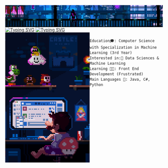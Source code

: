 <div class="body">
<img align="center" src="assets/Header.gif"/>
<a href="https://git.io/typing-svg"><img src="https://readme-typing-svg.herokuapp.com?font=Roboto&weight=900&size=40&duration=2500&pause=250&color=FFFFFF&center=true&vCenter=true&repeat=false&random=true&width=1068&height=80&lines=Hi!+I'm+Clarence+Robedillo+(R3noir)" alt="Typing SVG" /></a>
<a href="https://git.io/typing-svg"><img src="https://readme-typing-svg.herokuapp.com?font=Roboto&size=40&duration=1&color=FFFFFF&center=true&vCenter=true&repeat=false&random=true&width=1068&height=80&lines=Aspiring+Machine+Learning+Engineer+from+the+Philippines" alt="Typing SVG" /></a>

<div>
            <img align="left" src="assets/Left.gif" width="270">

<code align="center">
Education🎓: Computer Science with Specialization in Machine Learning (3rd Year)
Interested in:🔎 Data Sciences & Machine Learning
Learning 👨‍💻: Front End Development (Frustrated)
Main Languages 📝: Java, C#, Python
</code>
</div>
</div>